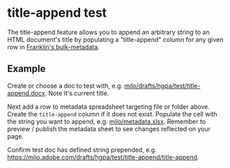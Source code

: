 # title-append test

The title-append feature allows you to append an arbitrary string to an HTML document's title by populating a "title-append" column for any given row in [Franklin's bulk-metadata](https://www.hlx.live/docs/bulk-metadata).

## Example

Create or choose a doc to test with, e.g. [milo/drafts/hgpa/test/title-append.docx](https://adobe.sharepoint.com/:w:/r/sites/adobecom/Shared%20Documents/milo/drafts/hgpa/test/title-append/title-append.docx?d=w8f45e22250a841f8bfe9a49f2b6bbd9f&csf=1&web=1&e=hboge3). Note it's current title.

Next add a row to metadata spreadsheet targeting file or folder above. Create the `title-append` column if it does not exist. Populate the cell with the string you want to append, e.g. [milo/metadata.xlsx](https://adobe.sharepoint.com/:x:/r/sites/adobecom/Shared%20Documents/milo/metadata.xlsx?d=w0b3287f28ee948b3b1b25418bc8f9fc0&csf=1&web=1&e=uvd1IJ). Remember to preview / publish the metadata sheet to see changes reflected on your page.

Confirm test doc has defined string prepended, e.g. https://milo.adobe.com/drafts/hgpa/test/title-append/title-append.
